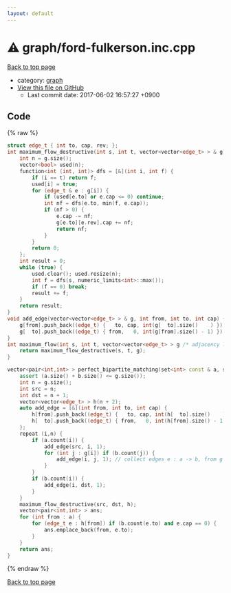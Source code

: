 ```yaml
---
layout: default
---
```


<!-- mathjax config similar to math.stackexchange -->
<script type="text/javascript" async
  src="https://cdnjs.cloudflare.com/ajax/libs/mathjax/2.7.5/MathJax.js?config=TeX-MML-AM_CHTML">
</script>
<script type="text/x-mathjax-config">
  MathJax.Hub.Config({
    TeX: { equationNumbers: { autoNumber: "AMS" }},
    tex2jax: {
      inlineMath: [ ['$','$'] ],
      processEscapes: true
    },
    "HTML-CSS": { matchFontHeight: false },
    displayAlign: "left",
    displayIndent: "2em"
  });
</script>

<script type="text/javascript" src="https://cdnjs.cloudflare.com/ajax/libs/jquery/3.4.1/jquery.min.js"></script>
<script src="https://cdn.jsdelivr.net/npm/jquery-balloon-js@1.1.2/jquery.balloon.min.js" integrity="sha256-ZEYs9VrgAeNuPvs15E39OsyOJaIkXEEt10fzxJ20+2I=" crossorigin="anonymous"></script>
<script type="text/javascript" src="../../assets/js/copy-button.js"></script>
<link rel="stylesheet" href="../../assets/css/copy-button.css" />


# :warning: graph/ford-fulkerson.inc.cpp
<a href="../../index.html">Back to top page</a>

* category: <a href="../../index.html#f8b0b924ebd7046dbfa85a856e4682c8">graph</a>
* <a href="{{ site.github.repository_url }}/blob/master/graph/ford-fulkerson.inc.cpp">View this file on GitHub</a>
    - Last commit date: 2017-06-02 16:57:27 +0900




## Code
{% raw %}
```cpp
struct edge_t { int to, cap, rev; };
int maximum_flow_destructive(int s, int t, vector<vector<edge_t> > & g) { // ford fulkerson, O(EF)
    int n = g.size();
    vector<bool> used(n);
    function<int (int, int)> dfs = [&](int i, int f) {
        if (i == t) return f;
        used[i] = true;
        for (edge_t & e : g[i]) {
            if (used[e.to] or e.cap <= 0) continue;
            int nf = dfs(e.to, min(f, e.cap));
            if (nf > 0) {
                e.cap -= nf;
                g[e.to][e.rev].cap += nf;
                return nf;
            }
        }
        return 0;
    };
    int result = 0;
    while (true) {
        used.clear(); used.resize(n);
        int f = dfs(s, numeric_limits<int>::max());
        if (f == 0) break;
        result += f;
    }
    return result;
}
void add_edge(vector<vector<edge_t> > & g, int from, int to, int cap) {
    g[from].push_back((edge_t) {   to, cap, int(g[  to].size()    ) });
    g[  to].push_back((edge_t) { from,   0, int(g[from].size() - 1) });
}
int maximum_flow(int s, int t, vector<vector<edge_t> > g /* adjacency list */) { // ford fulkerson, O(FE)
    return maximum_flow_destructive(s, t, g);
}

vector<pair<int,int> > perfect_bipartite_matching(set<int> const & a, set<int> const & b, vector<vector<int> > const & g /* adjacency list */) { // O(V + FE)
    assert (a.size() + b.size() <= g.size());
    int n = g.size();
    int src = n;
    int dst = n + 1;
    vector<vector<edge_t> > h(n + 2);
    auto add_edge = [&](int from, int to, int cap) {
        h[from].push_back((edge_t) {   to, cap, int(h[  to].size()    ) });
        h[  to].push_back((edge_t) { from,   0, int(h[from].size() - 1) });
    };
    repeat (i,n) {
        if (a.count(i)) {
            add_edge(src, i, 1);
            for (int j : g[i]) if (b.count(j)) {
                add_edge(i, j, 1); // collect edges e : a -> b, from g
            }
        }
        if (b.count(i)) {
            add_edge(i, dst, 1);
        }
    }
    maximum_flow_destructive(src, dst, h);
    vector<pair<int,int> > ans;
    for (int from : a) {
        for (edge_t e : h[from]) if (b.count(e.to) and e.cap == 0) {
            ans.emplace_back(from, e.to);
        }
    }
    return ans;
}

```
{% endraw %}

<a href="../../index.html">Back to top page</a>

